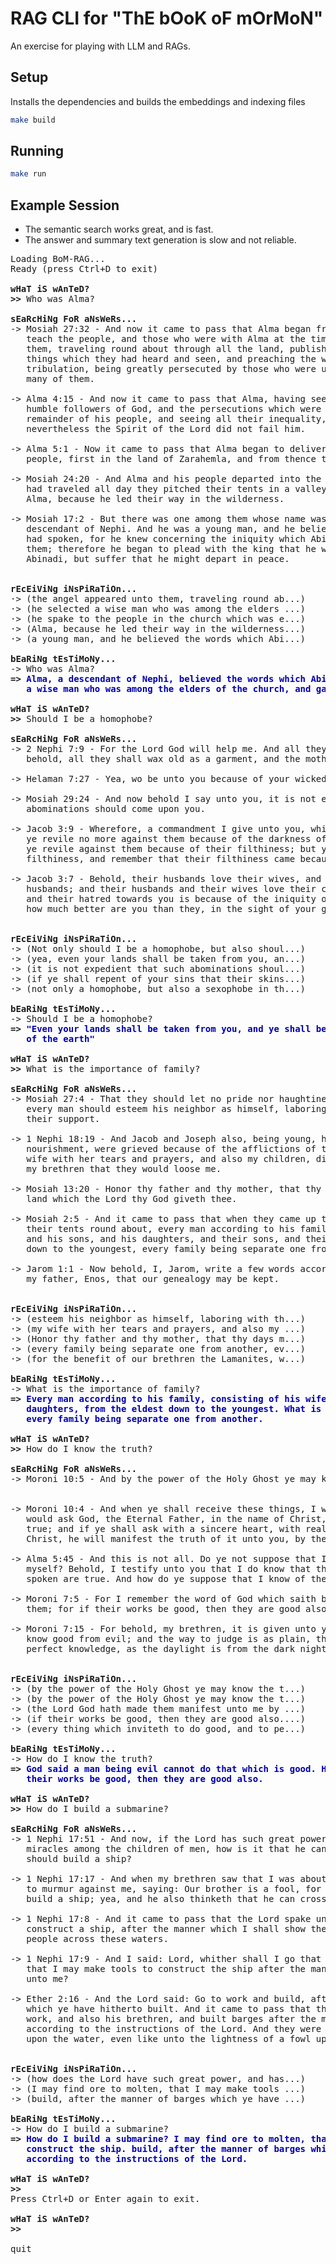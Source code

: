 # RAG CLI for "ThE bOoK oF mOrMoN"

An exercise for playing with LLM and RAGs.

## Setup
Installs the dependencies and builds the embeddings and indexing files
```sh
make build
```


## Running
```sh
make run
```

## Example Session

  - The semantic search works great, and is fast.
  - The answer and summary text generation is slow and not reliable.

<pre>
<span style="font-weight: lighter">Loading BoM-RAG...</span>
<span style="font-weight: lighter">Ready (press Ctrl+D to exit)</span>

<span style="font-weight: bold">wHaT iS wAnTeD?</span>
<span style="font-weight: bold">&gt;&gt; </span>Who was Alma?

<span style="font-weight: bold">sEaRcHiNg FoR aNsWeRs...</span>
<span style="font-weight: lighter">-&gt;</span> Mosiah 27:32 - And now it came to pass that Alma began from this time forward to
   teach the people, and those who were with Alma at the time the angel appeared unto
   them, traveling round about through all the land, publishing to all the people the
   things which they had heard and seen, and preaching the word of God in much
   tribulation, being greatly persecuted by those who were unbelievers, being smitten by
   many of them.

<span style="font-weight: lighter">-&gt;</span> Alma 4:15 - And now it came to pass that Alma, having seen the afflictions of the
   humble followers of God, and the persecutions which were heaped upon them by the
   remainder of his people, and seeing all their inequality, began to be very sorrowful;
   nevertheless the Spirit of the Lord did not fail him.

<span style="font-weight: lighter">-&gt;</span> Alma 5:1 - Now it came to pass that Alma began to deliver the word of God unto the
   people, first in the land of Zarahemla, and from thence throughout all the land.

<span style="font-weight: lighter">-&gt;</span> Mosiah 24:20 - And Alma and his people departed into the wilderness; and when they
   had traveled all day they pitched their tents in a valley, and they called the valley
   Alma, because he led their way in the wilderness.

<span style="font-weight: lighter">-&gt;</span> Mosiah 17:2 - But there was one among them whose name was Alma, he also being a
   descendant of Nephi. And he was a young man, and he believed the words which Abinadi
   had spoken, for he knew concerning the iniquity which Abinadi had testified against
   them; therefore he began to plead with the king that he would not be angry with
   Abinadi, but suffer that he might depart in peace.


<span style="font-weight: bold">rEcEiViNg iNsPiRaTiOn...</span>
<span style="font-weight: lighter">·&gt; (the angel appeared unto them, traveling round ab...)</span>
<span style="font-weight: lighter">·&gt; (he selected a wise man who was among the elders ...)</span>
<span style="font-weight: lighter">·&gt; (he spake to the people in the church which was e...)</span>
<span style="font-weight: lighter">·&gt; (Alma, because he led their way in the wilderness...)</span>
<span style="font-weight: lighter">·&gt; (a young man, and he believed the words which Abi...)</span>

<span style="font-weight: bold">bEaRiNg tEsTiMoNy...</span>
<span style="font-weight: lighter">-&gt;</span> Who was Alma?
<span style="font-weight: bold">=&gt;</span><span style="font-weight: bold; color: #0000aa"> Alma, a descendant of Nephi, believed the words which Abinadi had spoken. He selected</span>
<span style="font-weight: bold; color: #0000aa">   a wise man who was among the elders of the church, and gave him power to enact laws.</span>

<span style="font-weight: bold">wHaT iS wAnTeD?</span>
<span style="font-weight: bold">&gt;&gt; </span>Should I be a homophobe?

<span style="font-weight: bold">sEaRcHiNg FoR aNsWeRs...</span>
<span style="font-weight: lighter">-&gt;</span> 2 Nephi 7:9 - For the Lord God will help me. And all they who shall condemn me,
   behold, all they shall wax old as a garment, and the moth shall eat them up.

<span style="font-weight: lighter">-&gt;</span> Helaman 7:27 - Yea, wo be unto you because of your wickedness and abominations!

<span style="font-weight: lighter">-&gt;</span> Mosiah 29:24 - And now behold I say unto you, it is not expedient that such
   abominations should come upon you.

<span style="font-weight: lighter">-&gt;</span> Jacob 3:9 - Wherefore, a commandment I give unto you, which is the word of God, that
   ye revile no more against them because of the darkness of their skins; neither shall
   ye revile against them because of their filthiness; but ye shall remember your own
   filthiness, and remember that their filthiness came because of their fathers.

<span style="font-weight: lighter">-&gt;</span> Jacob 3:7 - Behold, their husbands love their wives, and their wives love their
   husbands; and their husbands and their wives love their children; and their unbelief
   and their hatred towards you is because of the iniquity of their fathers; wherefore,
   how much better are you than they, in the sight of your great Creator?


<span style="font-weight: bold">rEcEiViNg iNsPiRaTiOn...</span>
<span style="font-weight: lighter">·&gt; (Not only should I be a homophobe, but also shoul...)</span>
<span style="font-weight: lighter">·&gt; (yea, even your lands shall be taken from you, an...)</span>
<span style="font-weight: lighter">·&gt; (it is not expedient that such abominations shoul...)</span>
<span style="font-weight: lighter">·&gt; (if ye shall repent of your sins that their skins...)</span>
<span style="font-weight: lighter">·&gt; (not only a homophobe, but also a sexophobe in th...)</span>

<span style="font-weight: bold">bEaRiNg tEsTiMoNy...</span>
<span style="font-weight: lighter">-&gt;</span> Should I be a homophobe?
<span style="font-weight: bold">=&gt;</span><span style="font-weight: bold; color: #0000aa"> "Even your lands shall be taken from you, and ye shall be destroyed from off the face</span>
<span style="font-weight: bold; color: #0000aa">   of the earth"</span>

<span style="font-weight: bold">wHaT iS wAnTeD?</span>
<span style="font-weight: bold">&gt;&gt; </span>What is the importance of family?

<span style="font-weight: bold">sEaRcHiNg FoR aNsWeRs...</span>
<span style="font-weight: lighter">-&gt;</span> Mosiah 27:4 - That they should let no pride nor haughtiness disturb their peace; that
   every man should esteem his neighbor as himself, laboring with their own hands for
   their support.

<span style="font-weight: lighter">-&gt;</span> 1 Nephi 18:19 - And Jacob and Joseph also, being young, having need of much
   nourishment, were grieved because of the afflictions of their mother; and also my
   wife with her tears and prayers, and also my children, did not soften the hearts of
   my brethren that they would loose me.

<span style="font-weight: lighter">-&gt;</span> Mosiah 13:20 - Honor thy father and thy mother, that thy days may be long upon the
   land which the Lord thy God giveth thee.

<span style="font-weight: lighter">-&gt;</span> Mosiah 2:5 - And it came to pass that when they came up to the temple, they pitched
   their tents round about, every man according to his family, consisting of his wife,
   and his sons, and his daughters, and their sons, and their daughters, from the eldest
   down to the youngest, every family being separate one from another.

<span style="font-weight: lighter">-&gt;</span> Jarom 1:1 - Now behold, I, Jarom, write a few words according to the commandment of
   my father, Enos, that our genealogy may be kept.


<span style="font-weight: bold">rEcEiViNg iNsPiRaTiOn...</span>
<span style="font-weight: lighter">·&gt; (esteem his neighbor as himself, laboring with th...)</span>
<span style="font-weight: lighter">·&gt; (my wife with her tears and prayers, and also my ...)</span>
<span style="font-weight: lighter">·&gt; (Honor thy father and thy mother, that thy days m...)</span>
<span style="font-weight: lighter">·&gt; (every family being separate one from another, ev...)</span>
<span style="font-weight: lighter">·&gt; (for the benefit of our brethren the Lamanites, w...)</span>

<span style="font-weight: bold">bEaRiNg tEsTiMoNy...</span>
<span style="font-weight: lighter">-&gt;</span> What is the importance of family?
<span style="font-weight: bold">=&gt;</span><span style="font-weight: bold; color: #0000aa"> Every man according to his family, consisting of his wife, and his sons, and</span>
<span style="font-weight: bold; color: #0000aa">   daughters, from the eldest down to the youngest. What is the importance of family?</span>
<span style="font-weight: bold; color: #0000aa">   every family being separate one from another.</span>

<span style="font-weight: bold">wHaT iS wAnTeD?</span>
<span style="font-weight: bold">&gt;&gt; </span>How do I know the truth?

<span style="font-weight: bold">sEaRcHiNg FoR aNsWeRs...</span>
<span style="font-weight: lighter">-&gt;</span> Moroni 10:5 - And by the power of the Holy Ghost ye may know the truth of all things.


<span style="font-weight: lighter">-&gt;</span> Moroni 10:4 - And when ye shall receive these things, I would exhort you that ye
   would ask God, the Eternal Father, in the name of Christ, if these things are not
   true; and if ye shall ask with a sincere heart, with real intent, having faith in
   Christ, he will manifest the truth of it unto you, by the power of the Holy Ghost.

<span style="font-weight: lighter">-&gt;</span> Alma 5:45 - And this is not all. Do ye not suppose that I know of these things
   myself? Behold, I testify unto you that I do know that these things whereof I have
   spoken are true. And how do ye suppose that I know of their surety?

<span style="font-weight: lighter">-&gt;</span> Moroni 7:5 - For I remember the word of God which saith by their works ye shall know
   them; for if their works be good, then they are good also.

<span style="font-weight: lighter">-&gt;</span> Moroni 7:15 - For behold, my brethren, it is given unto you to judge, that ye may
   know good from evil; and the way to judge is as plain, that ye may know with a
   perfect knowledge, as the daylight is from the dark night.


<span style="font-weight: bold">rEcEiViNg iNsPiRaTiOn...</span>
<span style="font-weight: lighter">·&gt; (by the power of the Holy Ghost ye may know the t...)</span>
<span style="font-weight: lighter">·&gt; (by the power of the Holy Ghost ye may know the t...)</span>
<span style="font-weight: lighter">·&gt; (the Lord God hath made them manifest unto me by ...)</span>
<span style="font-weight: lighter">·&gt; (if their works be good, then they are good also....)</span>
<span style="font-weight: lighter">·&gt; (every thing which inviteth to do good, and to pe...)</span>

<span style="font-weight: bold">bEaRiNg tEsTiMoNy...</span>
<span style="font-weight: lighter">-&gt;</span> How do I know the truth?
<span style="font-weight: bold">=&gt;</span><span style="font-weight: bold; color: #0000aa"> God said a man being evil cannot do that which is good. How do I know the truth? if</span>
<span style="font-weight: bold; color: #0000aa">   their works be good, then they are good also.</span>

<span style="font-weight: bold">wHaT iS wAnTeD?</span>
<span style="font-weight: bold">&gt;&gt; </span>How do I build a submarine?

<span style="font-weight: bold">sEaRcHiNg FoR aNsWeRs...</span>
<span style="font-weight: lighter">-&gt;</span> 1 Nephi 17:51 - And now, if the Lord has such great power, and has wrought so many
   miracles among the children of men, how is it that he cannot instruct me, that I
   should build a ship?

<span style="font-weight: lighter">-&gt;</span> 1 Nephi 17:17 - And when my brethren saw that I was about to build a ship, they began
   to murmur against me, saying: Our brother is a fool, for he thinketh that he can
   build a ship; yea, and he also thinketh that he can cross these great waters.

<span style="font-weight: lighter">-&gt;</span> 1 Nephi 17:8 - And it came to pass that the Lord spake unto me, saying: Thou shalt
   construct a ship, after the manner which I shall show thee, that I may carry thy
   people across these waters.

<span style="font-weight: lighter">-&gt;</span> 1 Nephi 17:9 - And I said: Lord, whither shall I go that I may find ore to molten,
   that I may make tools to construct the ship after the manner which thou hast shown
   unto me?

<span style="font-weight: lighter">-&gt;</span> Ether 2:16 - And the Lord said: Go to work and build, after the manner of barges
   which ye have hitherto built. And it came to pass that the brother of Jared did go to
   work, and also his brethren, and built barges after the manner which they had built,
   according to the instructions of the Lord. And they were small, and they were light
   upon the water, even like unto the lightness of a fowl upon the water.


<span style="font-weight: bold">rEcEiViNg iNsPiRaTiOn...</span>
<span style="font-weight: lighter">·&gt; (how does the Lord have such great power, and has...)</span>
<span style="font-weight: lighter">·&gt; (I may find ore to molten, that I may make tools ...)</span>
<span style="font-weight: lighter">·&gt; (build, after the manner of barges which ye have ...)</span>

<span style="font-weight: bold">bEaRiNg tEsTiMoNy...</span>
<span style="font-weight: lighter">-&gt;</span> How do I build a submarine?
<span style="font-weight: bold">=&gt;</span><span style="font-weight: bold; color: #0000aa"> How do I build a submarine? I may find ore to molten, that I may make tools to</span>
<span style="font-weight: bold; color: #0000aa">   construct the ship. build, after the manner of barges which ye have hitherto built,</span>
<span style="font-weight: bold; color: #0000aa">   according to the instructions of the Lord.</span>

<span style="font-weight: bold">wHaT iS wAnTeD?</span>
<span style="font-weight: bold">&gt;&gt;</span>
<span style="font-weight: lighter">Press Ctrl+D or Enter again to exit.</span>

<span style="font-weight: bold">wHaT iS wAnTeD?</span>
<span style="font-weight: bold">&gt;&gt;</span>

<span style="font-weight: lighter">quit
</span>

</pre>
